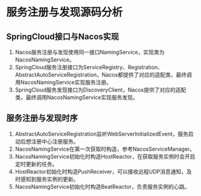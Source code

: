 # 服务注册与发现源码分析

## SpringCloud接口与Nacos实现

1. Nacos服务注册与发现使用同一接口NamingService，实现类为NacosNamingService。
2. SpringCloud服务注册接口为ServiceRegistry、Registration、AbstractAutoServiceRegistration，Nacos都提供了对应的适配类，最终调用NacosNamingService实现服务注册。
3. SpringCloud服务发现接口为DiscoveryClient，Nacos提供了对应的适配类，最终调用NacosNamingService实现服务发现。

## 服务注册与发现时序

1. AbstractAutoServiceRegistration监听WebServerInitializedEvent，服务启动后想注册中心注册服务。
2. NacosNamingService在第一次获取时构造，参考NacosServiceManager。
3. NacosNamingService初始化时构造HostReactor，在获取服务实例时会开启定时更新的任务。
4. HostReactor初始化时构造PushReceiver，可以接收远程UDP消息通知，及时感知到服务实例的更新。
5. NacosNamingService初始化时构造BeatReactor，负责服务实例的心跳。